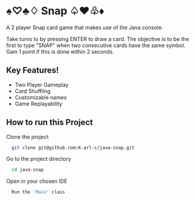 
# ♠♡♣♢ Snap ♤♥♧♦

A 2 player Snap card game that makes use of the Java console.

Take turns to by pressing ENTER to draw a card. The objective is to be the first to type "SNAP" when two consecutive cards have the same symbol. Gain 1 point if this is done within 2 seconds.


## Key Features!

- Two Player Gameplay
- Card Shuffling
- Customizable names
- Game Replayability





## How to run this Project

Clone the project

```bash
  git clone git@github.com:K-arl-c/java-snap.git
```

Go to the project directory

```bash
  cd java-snap
```

Open in your chosen IDE
```bash
  Run the 'Main' class
```
